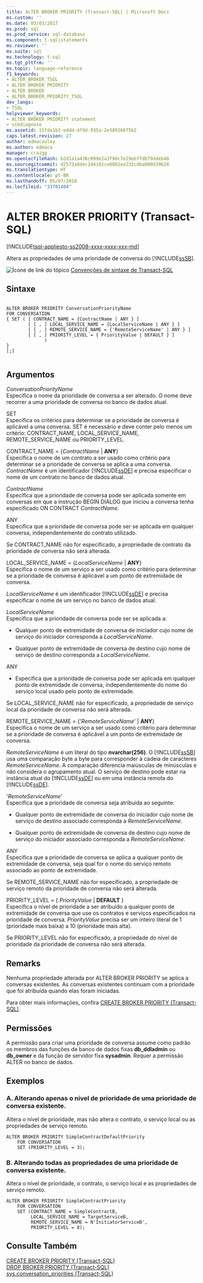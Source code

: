 ```yaml
---
title: ALTER BROKER PRIORITY (Transact-SQL) | Microsoft Docs
ms.custom: ''
ms.date: 03/03/2017
ms.prod: sql
ms.prod_service: sql-database
ms.component: t-sql|statements
ms.reviewer: ''
ms.suite: sql
ms.technology: t-sql
ms.tgt_pltfrm: ''
ms.topic: language-reference
f1_keywords:
- ALTER_BROKER_TSQL
- ALTER BROKER PRIORITY
- ALTER BROKER
- ALTER_BROKER_PRIORITY_TSQL
dev_langs:
- TSQL
helpviewer_keywords:
- ALTER BROKER PRIORITY statement
- ssbdiagnose
ms.assetid: 15fda1b2-e4dd-4f9d-935a-2e38926075b2
caps.latest.revision: 27
author: edmacauley
ms.author: edmaca
manager: craigg
ms.openlocfilehash: b2d1a1a436c099e2a3f9dc7e29ebffdb79ddeb48
ms.sourcegitcommit: d2573a8dec2d4102ce8882ee232cdba080d39628
ms.translationtype: HT
ms.contentlocale: pt-BR
ms.lasthandoff: 05/07/2018
ms.locfileid: "33701404"
---
```

# <a name="alter-broker-priority-transact-sql"></a>ALTER BROKER PRIORITY (Transact-SQL)
[!INCLUDE[tsql-appliesto-ss2008-xxxx-xxxx-xxx-md](../../includes/tsql-appliesto-ss2008-xxxx-xxxx-xxx-md.md)]

  Altera as propriedades de uma prioridade de conversa do [!INCLUDE[ssSB](../../includes/sssb-md.md)].  
  
 ![Ícone de link do tópico](../../database-engine/configure-windows/media/topic-link.gif "Ícone de link do tópico") [Convenções de sintaxe de Transact-SQL](../../t-sql/language-elements/transact-sql-syntax-conventions-transact-sql.md)  
  
## <a name="syntax"></a>Sintaxe  
  
```  
  
ALTER BROKER PRIORITY ConversationPriorityName  
FOR CONVERSATION  
{ SET ( [ CONTRACT_NAME = {ContractName | ANY } ]  
        [ [ , ] LOCAL_SERVICE_NAME = {LocalServiceName | ANY } ]  
        [ [ , ] REMOTE_SERVICE_NAME = {'RemoteServiceName' | ANY } ]  
        [ [ , ] PRIORITY_LEVEL = { PriorityValue | DEFAULT } ]  
              )  
}  
[;]  
  
```  
  
## <a name="arguments"></a>Argumentos  
 *ConversationPriorityName*  
 Especifica o nome da prioridade de conversa a ser alterado. O nome deve recorrer a uma prioridade de conversa no banco de dados atual.  
  
 SET  
 Especifica os critérios para determinar se a prioridade de conversa é aplicável a uma conversa. SET é necessário e deve conter pelo menos um critério: CONTRACT_NAME, LOCAL_SERVICE_NAME, REMOTE_SERVICE_NAME ou PRIORITY_LEVEL.  
  
 CONTRACT_NAME = {*ContractName* | **ANY**}  
 Especifica o nome de um contrato a ser usado como critério para determinar se a prioridade de conversa se aplica a uma conversa. *ContractName* é um identificador [!INCLUDE[ssDE](../../includes/ssde-md.md)] e precisa especificar o nome de um contrato no banco de dados atual.  
  
 *ContractName*  
 Especifica que a prioridade de conversa pode ser aplicada somente em conversas em que a instrução BEGIN DIALOG que iniciou a conversa tenha especificado ON CONTRACT *ContractName*.  
  
 ANY  
 Especifica que a prioridade de conversa pode ser se aplicada em qualquer conversa, independentemente do contrato utilizado.  
  
 Se CONTRACT_NAME não for especificado, a propriedade de contrato da prioridade de conversa não será alterada.  
  
 LOCAL_SERVICE_NAME = {*LocalServiceName* | **ANY**}  
 Especifica o nome de um serviço a ser usado como critério para determinar se a prioridade de conversa é aplicável a um ponto de extremidade de conversa.  
  
 *LocalServiceName* é um identificador [!INCLUDE[ssDE](../../includes/ssde-md.md)] e precisa especificar o nome de um serviço no banco de dados atual.  
  
 *LocalServiceName*  
 Especifica que a prioridade de conversa pode ser se aplicada a:  
  
-   Qualquer ponto de extremidade de conversa de iniciador cujo nome de serviço do iniciador corresponda a *LocalServiceName*.  
  
-   Qualquer ponto de extremidade de conversa de destino cujo nome de serviço de destino corresponda a *LocalServiceName*.  
  
 ANY  
 -   Especifica que a prioridade de conversa pode ser aplicada em qualquer ponto de extremidade de conversa, independentemente do nome do serviço local usado pelo ponto de extremidade.  
  
 Se LOCAL_SERVICE_NAME não for especificado, a propriedade de serviço local da prioridade de conversa não será alterada.  
  
 REMOTE_SERVICE_NAME = {'*RemoteServiceName*' | **ANY**}  
 Especifica o nome de um serviço a ser usado como critério para determinar se a prioridade de conversa é aplicável a um ponto de extremidade de conversa.  
  
 *RemoteServiceName* é um literal do tipo **nvarchar(256)**. O [!INCLUDE[ssSB](../../includes/sssb-md.md)] usa uma comparação byte a byte para corresponder à cadeia de caracteres *RemoteServiceName*. A comparação diferencia maiúsculas de minúsculas e não considera o agrupamento atual. O serviço de destino pode estar na instância atual do [!INCLUDE[ssDE](../../includes/ssde-md.md)] ou em uma instância remota do [!INCLUDE[ssDE](../../includes/ssde-md.md)].  
  
 '*RemoteServiceName*'  
 Especifica que a prioridade de conversa seja atribuída ao seguinte:  
  
-   Qualquer ponto de extremidade de conversa do iniciador cujo nome de serviço de destino associado corresponda a *RemoteServiceName*.  
  
-   Qualquer ponto de extremidade de conversa de destino cujo nome de serviço do iniciador associado corresponda a *RemoteServiceName*.  
  
 ANY  
 Especifica que a prioridade de conversa se aplica a qualquer ponto de extremidade de conversa, seja qual for o nome do serviço remoto associado ao ponto de extremidade.  
  
 Se REMOTE_SERVICE_NAME não for especificado, a propriedade de serviço remoto da prioridade de conversa não será alterada.  
  
 PRIORITY_LEVEL = { *PriorityValue* | **DEFAULT** }  
 Especifica o nível de prioridade a ser atribuído a qualquer ponto de extremidade de conversa que use os contratos e serviços especificados na prioridade de conversa. *PriorityValue* precisa ser um inteiro literal de 1 (prioridade mais baixa) a 10 (prioridade mais alta).  
  
 Se PRIORITY_LEVEL não for especificado, a propriedade do nível de prioridade da prioridade de conversa não será alterada.  
  
## <a name="remarks"></a>Remarks  
 Nenhuma propriedade alterada por ALTER BROKER PRIORITY se aplica a conversas existentes. As conversas existentes continuam com a prioridade que foi atribuída quando elas foram iniciadas.  
  
 Para obter mais informações, confira [CREATE BROKER PRIORITY &#40;Transact-SQL&#41;](../../t-sql/statements/create-broker-priority-transact-sql.md).  
  
## <a name="permissions"></a>Permissões  
 A permissão para criar uma prioridade de conversa assume como padrão os membros das funções de banco de dados fixas **db_ddladmin** ou **db_owner** e da função de servidor fixa **sysadmin**. Requer a permissão ALTER no banco de dados.  
  
## <a name="examples"></a>Exemplos  
  
### <a name="a-changing-only-the-priority-level-of-an-existing-conversation-priority"></a>A. Alterando apenas o nível de prioridade de uma prioridade de conversa existente.  
 Altera o nível de prioridade, mas não altera o contrato, o serviço local ou as propriedades de serviço remoto.  
  
```  
ALTER BROKER PRIORITY SimpleContractDefaultPriority  
    FOR CONVERSATION  
    SET (PRIORITY_LEVEL = 3);  
```  
  
### <a name="b-changing-all-of-the-properties-of-an-existing-conversation-priority"></a>B. Alterando todas as propriedades de uma prioridade de conversa existente.  
 Altera o nível de prioridade, o contrato, o serviço local e as propriedades de serviço remoto.  
  
```  
ALTER BROKER PRIORITY SimpleContractPriority  
    FOR CONVERSATION  
    SET (CONTRACT_NAME = SimpleContractB,  
         LOCAL_SERVICE_NAME = TargetServiceB,  
         REMOTE_SERVICE_NAME = N'InitiatorServiceB',  
         PRIORITY_LEVEL = 8);  
```  
  
## <a name="see-also"></a>Consulte Também  
 [CREATE BROKER PRIORITY &#40;Transact-SQL&#41;](../../t-sql/statements/create-broker-priority-transact-sql.md)   
 [DROP BROKER PRIORITY &#40;Transact-SQL&#41;](../../t-sql/statements/drop-broker-priority-transact-sql.md)   
 [sys.conversation_priorities &#40;Transact-SQL&#41;](../../relational-databases/system-catalog-views/sys-conversation-priorities-transact-sql.md)  
  
  
